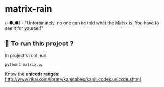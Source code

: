 # matrix-rain

(⌐●_●) - "Unfortunately, no one can be told what the Matrix is. You have to see it for yourself."

## :runner: To run this project ?

In project's root, run:

`python3 matrix.py`

Know the **unicode ranges**: http://www.rikai.com/library/kanjitables/kanji_codes.unicode.shtml
